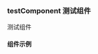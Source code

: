 ### testComponent 测试组件
测试组件

#### 组件示例
<test-component :content="msg"></test-component>

<script>
export default {
  data() {
    return {
      msg: 'hello',
    }
  },
}
</script>
